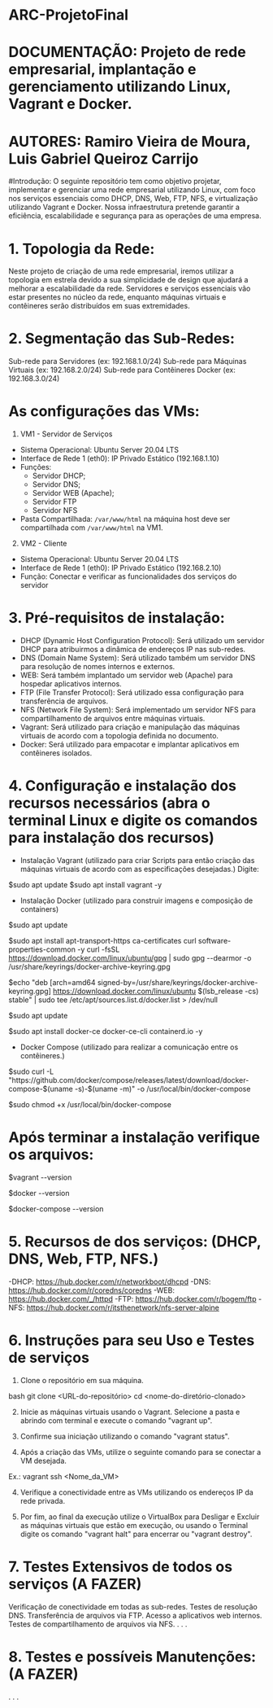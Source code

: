# ARC-ProjetoFinal

# DOCUMENTAÇÃO: Projeto de rede empresarial, implantação e gerenciamento utilizando Linux, Vagrant e Docker.

# AUTORES: Ramiro Vieira de Moura, Luis Gabriel Queiroz Carrijo

#Introdução: O seguinte repositório tem como objetivo projetar, implementar e gerenciar uma rede empresarial utilizando Linux, com foco nos serviços essenciais como DHCP, DNS, Web, FTP, NFS, e virtualização utilizando Vagrant e Docker. Nossa infraestrutura pretende garantir a eficiência, escalabilidade e segurança para as operações de uma empresa.


# 1. Topologia da Rede:
Neste projeto de criação de uma rede empresarial, iremos utilizar a topologia em estrela devido a sua simplicidade de design que ajudará a melhorar a escalabilidade da rede.
Servidores e serviços essenciais vão estar presentes no núcleo da rede, enquanto máquinas virtuais e contêineres serão distribuídos em suas extremidades.

# 2. Segmentação das Sub-Redes: 
Sub-rede para Servidores (ex: 192.168.1.0/24)
Sub-rede para Máquinas Virtuais (ex: 192.168.2.0/24)
Sub-rede para Contêineres Docker (ex: 192.168.3.0/24)

# As configurações das VMs:

1. VM1 - Servidor de Serviços
- Sistema Operacional: Ubuntu Server 20.04 LTS
- Interface de Rede 1 (eth0): IP Privado Estático (192.168.1.10)
- Funções:
  - Servidor DHCP;
  - Servidor DNS;
  - Servidor WEB (Apache);
  - Servidor FTP
  - Servidor NFS
- Pasta Compartilhada: `/var/www/html` na máquina host deve ser compartilhada com `/var/www/html` na VM1.

2. VM2 - Cliente 
- Sistema Operacional: Ubuntu Server 20.04 LTS
- Interface de Rede 1 (eth0): IP Privado Estático (192.168.2.10)
- Função: Conectar e verificar as funcionalidades dos serviços do servidor

# 3. Pré-requisitos de instalação:
- DHCP (Dynamic Host Configuration Protocol): Será utilizado um servidor DHCP para atribuirmos a dinâmica de endereços IP nas sub-redes.
- DNS (Domain Name System): Será utilizado também um servidor DNS para resolução de nomes internos e externos.
- WEB: Será também implantado um servidor web (Apache) para hospedar aplicativos internos.
- FTP (File Transfer Protocol): Será utilizado essa configuração para transferência de arquivos.
- NFS (Network File System): Será implementado um servidor NFS para compartilhamento de arquivos entre máquinas virtuais.
- Vagrant: Será utilizado para criação e manipulação das máquinas virtuais de acordo com a topologia definida no documento.
- Docker: Será utilizado para empacotar e implantar aplicativos em contêineres isolados.

# 4. Configuração e instalação dos recursos necessários (abra o terminal Linux e digite os comandos para instalação dos recursos)

- Instalação Vagrant (utilizado para criar Scripts para então criação das máquinas virtuais de acordo com as especificações desejadas.)
Digite:

$sudo apt update
$sudo apt install vagrant -y

- Instalação Docker (utilizado para construir imagens e composição de containers)

$sudo apt update

$sudo apt install apt-transport-https ca-certificates curl software-properties-common -y
curl -fsSL https://download.docker.com/linux/ubuntu/gpg | sudo gpg --dearmor -o /usr/share/keyrings/docker-archive-keyring.gpg

$echo "deb [arch=amd64 signed-by=/usr/share/keyrings/docker-archive-keyring.gpg] https://download.docker.com/linux/ubuntu $(lsb_release -cs) stable" | sudo tee /etc/apt/sources.list.d/docker.list > /dev/null

$sudo apt update

$sudo apt install docker-ce docker-ce-cli containerd.io -y

- Docker Compose (utilizado para realizar a comunicação entre os contêineres.)

$sudo curl -L "https://github.com/docker/compose/releases/latest/download/docker-compose-$(uname -s)-$(uname -m)" -o /usr/local/bin/docker-compose

$sudo chmod +x /usr/local/bin/docker-compose

# Após terminar a instalação verifique os arquivos:

$vagrant --version

$docker --version

$docker-compose --version



# 5. Recursos de  dos serviços: (DHCP, DNS, Web, FTP, NFS.)
-DHCP: https://hub.docker.com/r/networkboot/dhcpd
-DNS: https://hub.docker.com/r/coredns/coredns
-WEB: https://hub.docker.com/_/httpd 
-FTP: https://hub.docker.com/r/bogem/ftp
-NFS: https://hub.docker.com/r/itsthenetwork/nfs-server-alpine



# 6. Instruções para seu Uso e Testes de serviços
   1. Clone o repositório em sua máquina.
   
   bash
     git clone <URL-do-repositório>
     cd <nome-do-diretório-clonado>
  
   2. Inicie as máquinas virtuais usando o Vagrant. Selecione a pasta e abrindo com terminal e execute o comando "vagrant up".

   3. Confirme sua iniciação utilizando o comando "vagrant status".

   4. Após a criação das VMs, utilize o seguinte comando para se conectar a VM desejada.

   Ex.:
     vagrant ssh <Nome_da_VM>
  
   4. Verifique a conectividade entre as VMs utilizando os endereços IP da rede privada.

   5. Por fim, ao final da execução utilize o VirtualBox para Desligar e Excluir as máquinas virtuais que estão em execução, ou usando o Terminal digite os comando "vagrant halt" para encerrar ou "vagrant destroy".



# 7. Testes Extensivos de todos os serviços (A FAZER)
Verificação de conectividade em todas as sub-redes.
Testes de resolução DNS.
Transferência de arquivos via FTP.
Acesso a aplicativos web internos.
Testes de compartilhamento de arquivos via NFS.
.
.
.


# 8. Testes e possíveis Manutenções: (A FAZER)
.
.
.
